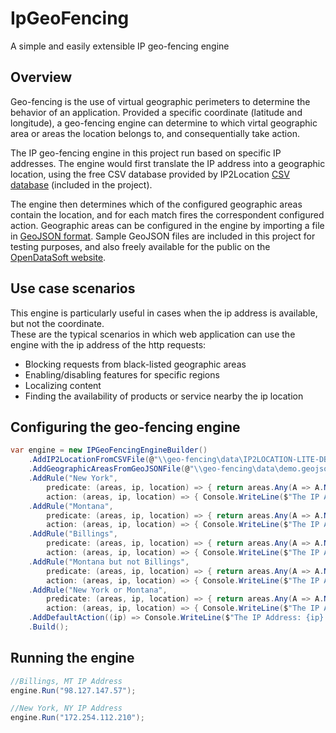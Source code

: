 # IpGeoFencing
A simple and easily extensible IP geo-fencing engine

## Overview
Geo-fencing is the use of virtual geographic perimeters to determine the behavior of an application.
Provided a specific coordinate (latitude and longitude), a geo-fencing engine can determine to which virtal geographic area or areas the location belongs to, and consequentially take action.

The IP geo-fencing engine in this project run based on specific IP addresses.
The engine would first translate the IP address into a geographic location, using the free CSV database provided by IP2Location
[CSV database](https://lite.ip2location.com/database/db11-ip-country-region-city-latitude-longitude-zipcode-timezone "[https://geojson.org/](https://lite.ip2location.com/database/db11-ip-country-region-city-latitude-longitude-zipcode-timezone)") (included in the project).

The engine then determines which of the configured geographic areas contain the location, and for each match fires the correspondent configured action.
Geographic areas can be configured in the engine by importing a file in [GeoJSON format](https://geojson.org/ "https://geojson.org/").
Sample GeoJSON files are included in this project for testing purposes, and also freely available for the public on the [OpenDataSoft website](https://public.opendatasoft.com/explore/ "https://public.opendatasoft.com/explore/").

## Use case scenarios
This engine is particularly useful in cases when the ip address is available, but not the coordinate.<br />
These are the typical scenarios in which web application can use the engine with the ip address of the http requests:

- Blocking requests from black-listed geographic areas
- Enabling/disabling features for specific regions
- Localizing content
- Finding the availability of products or service nearby the ip location

## Configuring the geo-fencing engine
```csharp
var engine = new IPGeoFencingEngineBuilder()
	.AddIP2LocationFromCSVFile(@"\\geo-fencing\data\IP2LOCATION-LITE-DB11.CSV")
	.AddGeographicAreasFromGeoJSONFile(@"\\geo-fencing\data\demo.geojson")
	.AddRule("New York", 
		predicate: (areas, ip, location) => { return areas.Any(A => A.Name == "New York"); },	
		action: (areas, ip, location) => { Console.WriteLine($"The IP Address: {ip} is in New York State!"); })
	.AddRule("Montana",
		predicate: (areas, ip, location) => { return areas.Any(A => A.Name == "Montana"); },
		action: (areas, ip, location) => { Console.WriteLine($"The IP Address: {ip} is in Montana!"); })
	.AddRule("Billings",
		predicate: (areas, ip, location) => { return areas.Any(A => A.Name == "Billings"); },
		action: (areas, ip, location) => { Console.WriteLine($"The IP Address: {ip} is in Billings, MT"); })
	.AddRule("Montana but not Billings",
		predicate: (areas, ip, location) => { return areas.Any(A => A.Name == "Montana") && !areas.Any(A => A.Name == "Billings"); },
		action: (areas, ip, location) => { Console.WriteLine($"The IP Address: {ip} is in Montana but not in Billings!"); })
	.AddRule("New York or Montana",
		predicate: (areas, ip, location) => { return areas.Any(A => A.Name == "Montana") || areas.Any(A => A.Name == "New York"); },
		action: (areas, ip, location) => { Console.WriteLine($"The IP Address: {ip} is in New York State or Montana!"); })
	.AddDefaultAction((ip) => Console.WriteLine($"The IP Address: {ip} is outside all the areas provided"))
	.Build();
```
## Running the engine
```csharp
//Billings, MT IP Address
engine.Run("98.127.147.57");

//New York, NY IP Address
engine.Run("172.254.112.210");
```
